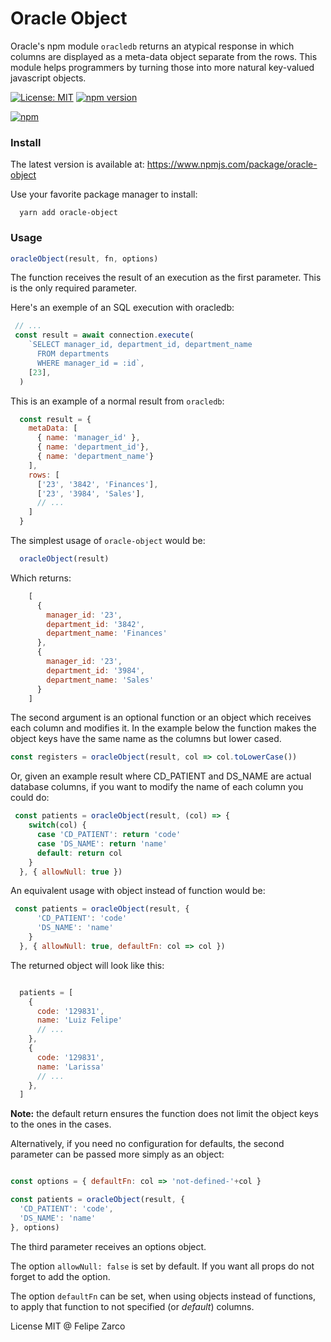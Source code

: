 
# Oracle Object

Oracle's npm module `oracledb` returns an atypical response in which columns are displayed as a meta-data object separate from the rows. This module helps programmers by turning those into more natural key-valued javascript objects.

[![License: MIT](https://img.shields.io/badge/License-MIT-blue.svg)](https://opensource.org/licenses/MIT) [![npm version](https://badge.fury.io/js/oracle-object.svg)](https://badge.fury.io/js/oracle-object)

[![npm](https://nodei.co/npm/oracle-object.png)](https://www.npmjs.com/package/oracle-object)

### Install

The latest version is available at: https://www.npmjs.com/package/oracle-object

Use your favorite package manager to install:

```
  yarn add oracle-object
```

### Usage

```javascript
oracleObject(result, fn, options)
```

The function receives the result of an execution as the first parameter. This is the only required parameter.

Here's an exemple of an SQL execution with oracledb:

```javascript
 // ...
 const result = await connection.execute(
    `SELECT manager_id, department_id, department_name
      FROM departments
      WHERE manager_id = :id`,
    [23], 
  )
```

This is an example of a normal result from `oracledb`:

```javascript
  const result = {
    metaData: [
      { name: 'manager_id' },
      { name: 'department_id'},
      { name: 'department_name'}
    ],
    rows: [
      ['23', '3842', 'Finances'],
      ['23', '3984', 'Sales'],
      // ...
    ]
  }
```

The simplest usage of `oracle-object` would be:

```javascript
  oracleObject(result) 
```

Which returns:

```javascript
    [
      {
        manager_id: '23',
        department_id: '3842',
        department_name: 'Finances'
      },
      {
        manager_id: '23',
        department_id: '3984',
        department_name: 'Sales'
      }
    ]
```

The second argument is an optional function or an object which receives each column and modifies it. In the example below the function makes the object keys have the same name as the columns but lower cased.

```javascript
const registers = oracleObject(result, col => col.toLowerCase()) 
```

Or, given an example result where CD_PATIENT and DS_NAME are actual database columns, if you want to modify the name of each column you could do:

```javascript
 const patients = oracleObject(result, (col) => {
    switch(col) {
      case 'CD_PATIENT': return 'code'
      case 'DS_NAME': return 'name'
      default: return col
    }
  }, { allowNull: true })

```

An equivalent usage with object instead of function would be:

```javascript
 const patients = oracleObject(result, {
      'CD_PATIENT': 'code'
      'DS_NAME': 'name'
    }
  }, { allowNull: true, defaultFn: col => col })

```



The returned object will look like this:

```javascript

  patients = [
    {
      code: '129831',
      name: 'Luiz Felipe'
      // ...
    },
    {
      code: '129831',
      name: 'Larissa'
      // ...
    },
  ]

```

**Note:** the default return ensures the function does not limit the object keys to the ones in the cases.

Alternatively, if you need no configuration for defaults, the second parameter can be passed more simply as an object:

```javascript

const options = { defaultFn: col => 'not-defined-'+col }

const patients = oracleObject(result, {
  'CD_PATIENT': 'code', 
  'DS_NAME': 'name'
}, options)

```

The third parameter receives an options object. 

The option `allowNull: false` is set by default. If you want all props do not forget to add the option.

The option `defaultFn` can be set, when using objects instead of functions, to apply that function to not specified (or _default_) columns.

License MIT @ Felipe Zarco


